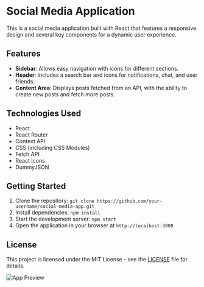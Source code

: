 # Social Media Application

This is a social media application built with React that features a responsive design and several key components for a dynamic user experience.

## Features

- **Sidebar**: Allows easy navigation with icons for different sections.
- **Header**: Includes a search bar and icons for notifications, chat, and user friends.
- **Content Area**: Displays posts fetched from an API, with the ability to create new posts and fetch more posts.

## Technologies Used

- React
- React Router
- Context API
- CSS (including CSS Modules)
- Fetch API
- React Icons
- DummyJSON

## Getting Started

1. Clone the repository: `git clone https://github.com/your-username/social-media-app.git`
2. Install dependencies: `npm install`
3. Start the development server: `npm start`
4. Open the application in your browser at `http://localhost:3000`

## License

This project is licensed under the MIT License - see the [LICENSE](LICENSE) file for details.

![App Preview]()
